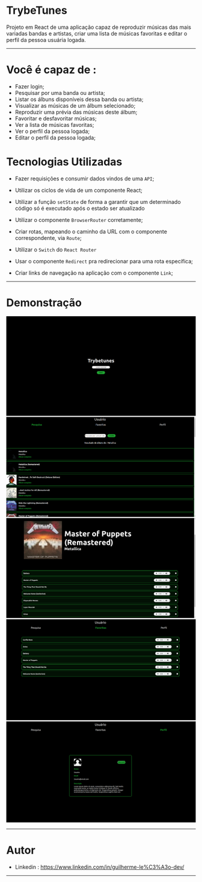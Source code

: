 
# TrybeTunes

Projeto em React de uma aplicação capaz de reproduzir músicas das mais variadas bandas e artistas, criar uma lista de músicas favoritas e editar o perfil da pessoa usuária logada.

---

# Você é capaz de :

 - Fazer login;
 - Pesquisar por uma banda ou artista;
 - Listar os álbuns disponíveis dessa banda ou artista;
 - Visualizar as músicas de um álbum selecionado;
 - Reproduzir uma prévia das músicas deste álbum;
 - Favoritar e desfavoritar músicas;
 - Ver a lista de músicas favoritas;
 - Ver o perfil da pessoa logada;
 - Editar o perfil da pessoa logada;

# Tecnologias Utilizadas

  * Fazer requisições e consumir dados vindos de uma `API`;

  * Utilizar os ciclos de vida de um componente React;

  * Utilizar a função `setState` de forma a garantir que um determinado código só é executado após o estado ser atualizado
  
  * Utilizar o componente `BrowserRouter` corretamente;

  * Criar rotas, mapeando o caminho da URL com o componente correspondente, via `Route`;

  * Utilizar o `Switch` do `React Router`

  * Usar o componente `Redirect` pra redirecionar para uma rota específica;

  * Criar links de navegação na aplicação com o componente `Link`;

---

# Demonstração

<img src="./public/tunes-login.png" alt="login" />
<img src="./public/search-album.png" alt="search" />
<img src="./public/page-album.png" alt="album-page" />
<img src="./public/favorites.png" alt="favorites" />
<img src="./public/profile.png" alt="profile" />

---

# Autor

 - Linkedin : https://www.linkedin.com/in/guilherme-le%C3%A3o-dev/

---
